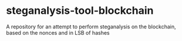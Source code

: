 # steganalysis-tool-blockchain
A repository for an attempt to perform steganalysis on the blockchain, based on the nonces and in LSB of hashes
